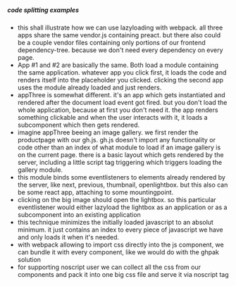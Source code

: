 ##### code splitting examples

* this shall illustrate how we can use lazyloading with webpack. all three apps share the same vendor.js containing preact.
  but there also could be a couple vendor files containing only portions of our frontend dependency-tree. because we don't need every dependency on every page.
* App #1 and #2 are basically the same. Both load a module containing the same application. whatever app you click first, it loads the code and renders itself into the placeholder you clicked. clicking the second app uses the module already loaded and just renders.
* appThree is somewhat different. it's an app which gets instantiated and rendered after the document load event got fired. but you don't load the whole application, because at first you don't need it. the app renders something clickable and when the user interacts with it, it loads a subcomponent which then gets rendered.
* imagine appThree beeing an image gallery. we first render the productpage with our gh.js. gh.js doesn't import any functionality or code other than an index of what module to load if an image gallery is on the current page. there is a basic layout which gets rendered by the server, including a little script tag triggering which triggers loading the gallery module.
* this module binds some eventlisteners to elements already rendered by the server, like next, previous, thumbnail, openlightbox. but this also can be some react app, attaching to some mountingpoint.
* clicking on the big image should open the lightbox. so this particular eventlistener would either lazyload the lightbox as an application or as a subcomponent into an existing application
* this technique minimizes the initially loaded javascript to an absolut minimum. it just contains an index to every piece of javascript we have and only loads it when it's needed.
* with webpack allowing to import css directly into the js component, we can bundle it with every component, like we would do with the ghpak solution
* for supporting noscript user we can collect all the css from our components and pack it into one big css file and serve it via noscript tag

